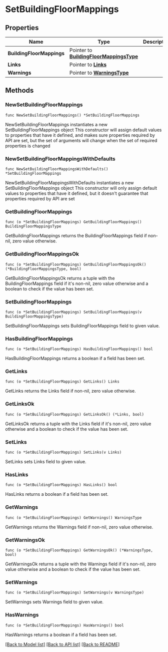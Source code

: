 # SetBuildingFloorMappings

## Properties

Name | Type | Description | Notes
------------ | ------------- | ------------- | -------------
**BuildingFloorMappings** | Pointer to [**BuildingFloorMappingsType**](BuildingFloorMappingsType.md) |  | [optional] 
**Links** | Pointer to [**Links**](Links.md) |  | [optional] 
**Warnings** | Pointer to [**WarningsType**](WarningsType.md) |  | [optional] 

## Methods

### NewSetBuildingFloorMappings

`func NewSetBuildingFloorMappings() *SetBuildingFloorMappings`

NewSetBuildingFloorMappings instantiates a new SetBuildingFloorMappings object
This constructor will assign default values to properties that have it defined,
and makes sure properties required by API are set, but the set of arguments
will change when the set of required properties is changed

### NewSetBuildingFloorMappingsWithDefaults

`func NewSetBuildingFloorMappingsWithDefaults() *SetBuildingFloorMappings`

NewSetBuildingFloorMappingsWithDefaults instantiates a new SetBuildingFloorMappings object
This constructor will only assign default values to properties that have it defined,
but it doesn't guarantee that properties required by API are set

### GetBuildingFloorMappings

`func (o *SetBuildingFloorMappings) GetBuildingFloorMappings() BuildingFloorMappingsType`

GetBuildingFloorMappings returns the BuildingFloorMappings field if non-nil, zero value otherwise.

### GetBuildingFloorMappingsOk

`func (o *SetBuildingFloorMappings) GetBuildingFloorMappingsOk() (*BuildingFloorMappingsType, bool)`

GetBuildingFloorMappingsOk returns a tuple with the BuildingFloorMappings field if it's non-nil, zero value otherwise
and a boolean to check if the value has been set.

### SetBuildingFloorMappings

`func (o *SetBuildingFloorMappings) SetBuildingFloorMappings(v BuildingFloorMappingsType)`

SetBuildingFloorMappings sets BuildingFloorMappings field to given value.

### HasBuildingFloorMappings

`func (o *SetBuildingFloorMappings) HasBuildingFloorMappings() bool`

HasBuildingFloorMappings returns a boolean if a field has been set.

### GetLinks

`func (o *SetBuildingFloorMappings) GetLinks() Links`

GetLinks returns the Links field if non-nil, zero value otherwise.

### GetLinksOk

`func (o *SetBuildingFloorMappings) GetLinksOk() (*Links, bool)`

GetLinksOk returns a tuple with the Links field if it's non-nil, zero value otherwise
and a boolean to check if the value has been set.

### SetLinks

`func (o *SetBuildingFloorMappings) SetLinks(v Links)`

SetLinks sets Links field to given value.

### HasLinks

`func (o *SetBuildingFloorMappings) HasLinks() bool`

HasLinks returns a boolean if a field has been set.

### GetWarnings

`func (o *SetBuildingFloorMappings) GetWarnings() WarningsType`

GetWarnings returns the Warnings field if non-nil, zero value otherwise.

### GetWarningsOk

`func (o *SetBuildingFloorMappings) GetWarningsOk() (*WarningsType, bool)`

GetWarningsOk returns a tuple with the Warnings field if it's non-nil, zero value otherwise
and a boolean to check if the value has been set.

### SetWarnings

`func (o *SetBuildingFloorMappings) SetWarnings(v WarningsType)`

SetWarnings sets Warnings field to given value.

### HasWarnings

`func (o *SetBuildingFloorMappings) HasWarnings() bool`

HasWarnings returns a boolean if a field has been set.


[[Back to Model list]](../README.md#documentation-for-models) [[Back to API list]](../README.md#documentation-for-api-endpoints) [[Back to README]](../README.md)


